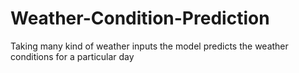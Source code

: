 # Weather-Condition-Prediction
Taking many kind of weather inputs the model predicts the weather conditions for a particular day
